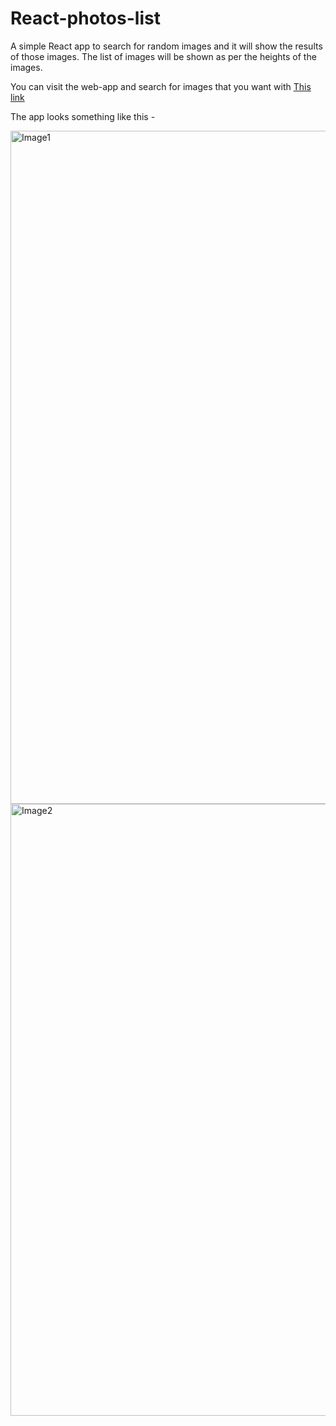 # React-photos-list


A simple React app to search for random images and it will show the results of those images.
The list of images will be shown as per the heights of the images.

You can visit the web-app and search for images that you want with [This link](https://react-photos-list.vercel.app/)

The app looks something like this -

<img width="1077" alt="Image1" src="https://user-images.githubusercontent.com/68850550/146589513-57d6246d-0b00-46fa-b285-106bbb972d11.png">


<img width="979" alt="Image2" src="https://user-images.githubusercontent.com/68850550/146589525-14ec099e-b48b-4fe7-926b-a782637bea7a.png">

